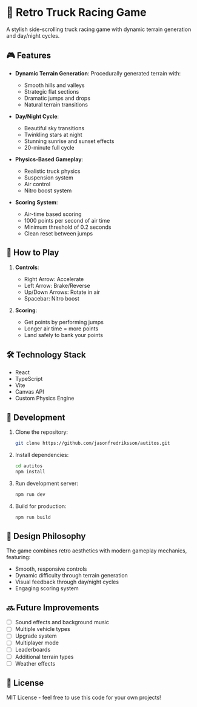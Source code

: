 # 🚗 Retro Truck Racing Game

A stylish side-scrolling truck racing game with dynamic terrain generation and day/night cycles.

## 🎮 Features

- **Dynamic Terrain Generation**: Procedurally generated terrain with:
  - Smooth hills and valleys
  - Strategic flat sections
  - Dramatic jumps and drops
  - Natural terrain transitions

- **Day/Night Cycle**: 
  - Beautiful sky transitions
  - Twinkling stars at night
  - Stunning sunrise and sunset effects
  - 20-minute full cycle

- **Physics-Based Gameplay**:
  - Realistic truck physics
  - Suspension system
  - Air control
  - Nitro boost system

- **Scoring System**:
  - Air-time based scoring
  - 1000 points per second of air time
  - Minimum threshold of 0.2 seconds
  - Clean reset between jumps

## 🎯 How to Play

1. **Controls**:
   - Right Arrow: Accelerate
   - Left Arrow: Brake/Reverse
   - Up/Down Arrows: Rotate in air
   - Spacebar: Nitro boost

2. **Scoring**:
   - Get points by performing jumps
   - Longer air time = more points
   - Land safely to bank your points

## 🛠️ Technology Stack

- React
- TypeScript
- Vite
- Canvas API
- Custom Physics Engine

## 🚀 Development

1. Clone the repository:
   ```bash
   git clone https://github.com/jasonfredriksson/autitos.git
   ```

2. Install dependencies:
   ```bash
   cd autitos
   npm install
   ```

3. Run development server:
   ```bash
   npm run dev
   ```

4. Build for production:
   ```bash
   npm run build
   ```

## 🎨 Design Philosophy

The game combines retro aesthetics with modern gameplay mechanics, featuring:
- Smooth, responsive controls
- Dynamic difficulty through terrain generation
- Visual feedback through day/night cycles
- Engaging scoring system

## 🔜 Future Improvements

- [ ] Sound effects and background music
- [ ] Multiple vehicle types
- [ ] Upgrade system
- [ ] Multiplayer mode
- [ ] Leaderboards
- [ ] Additional terrain types
- [ ] Weather effects

## 📝 License

MIT License - feel free to use this code for your own projects!
